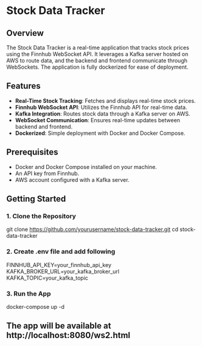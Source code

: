 # Stock Data Tracker

## Overview

The Stock Data Tracker is a real-time application that tracks stock prices using the Finnhub WebSocket API. It leverages a Kafka server hosted on AWS to route data, and the backend and frontend communicate through WebSockets. The application is fully dockerized for ease of deployment.

## Features

- **Real-Time Stock Tracking**: Fetches and displays real-time stock prices.
- **Finnhub WebSocket API**: Utilizes the Finnhub API for real-time data.
- **Kafka Integration**: Routes stock data through a Kafka server on AWS.
- **WebSocket Communication**: Ensures real-time updates between backend and frontend.
- **Dockerized**: Simple deployment with Docker and Docker Compose.

## Prerequisites

- Docker and Docker Compose installed on your machine.
- An API key from Finnhub.
- AWS account configured with a Kafka server.

## Getting Started

### 1. Clone the Repository
git clone https://github.com/yourusername/stock-data-tracker.git
cd stock-data-tracker

### 2. Create .env file and add following
FINNHUB_API_KEY=your_finnhub_api_key
KAFKA_BROKER_URL=your_kafka_broker_url
KAFKA_TOPIC=your_kafka_topic

### 3. Run the App
docker-compose up -d

## The app will be available at http://localhost:8080/ws2.html
